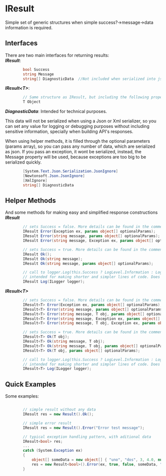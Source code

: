 # IResult
Simple set of generic structures when simple success?->message->data information is required.

## Interfaces   
There are two main interfaces for returning results:\
***IResult***: 
```cs
        bool Success            
        string Message        
        string[] DiagnosticData  //Not included when serialized into json representation. Just for debugging purposes
```
***IResult\<T>***:
```cs
        // Same structure as IResult, but including the following property
        T Object 
```

***DiagnosticData***: Intended for technical purposes.  

This data will not be serialized when using a Json or Xml serializer, so you can set any value for logging or debugging purposes without including sensitive information, specially when building API's responses.

When using helper methods, it is filled through the optional parameters (params array), so you can pass any number of data, which are serialized as json. If you pass an exception, it wont be serialized, instead, the Message property will be used, because exceptions are too big to be serialized quickly.

```cs
        [System.Text.Json.Serialization.JsonIgnore]
        [Newtonsoft.Json.JsonIgnore]
        [XmlIgnore]
        string[] DiagnosticData
```

## Helper Methods
And some methods for making easy and simplified response constructions \
***IResult***
```cs
        // sets Success = false. More details can be found in the comments in the source code or via intellisense
        IResult Error(Exception ex, params object[] optionalParams);    
        IResult Error(string message, params object[] optionalParams);    
        IResult Error(string message, Exception ex, params object[] optionalParams); 

        // sets Success = true. More details can be found in the comments in the source code or via intellisense
        IResult Ok();
        IResult Ok(string message);
        IResult Ok(string message, params object[] optionalParams);

        // call to logger.Log(this.Success ? LogLevel.Information : LogLevel.Error, this.Message, this.DiagnosticData)
        // intended for making shorter and simpler lines of code. Does not catch any exception. 
        IResult Log(ILogger logger);

```
***IResult\<T>***
```cs
        // sets Success = false. More details can be found in the comments in the source code or via intellisense
        IResult<T> Error(Exception ex, params object[] optionalParams);
        IResult<T> Error(string message, params object[] optionalParams);
        IResult<T> Error(string message, T obj, params object[] optionalParams);
        IResult<T> Error(string message, Exception ex, params object[] optionalParams);
        IResult<T> Error(string message, T obj, Exception ex, params object[] optionalParams);

        // sets Success = true. More details can be found in the comments in the source code or via intellisense
        IResult<T> Ok(T obj);
        IResult<T> Ok(string message, T obj);
        IResult<T> Ok(string message, T obj, params object[] optionalParams);
        IResult<T> Ok(T obj, params object[] optionalParams);

        // call to logger.Log(this.Success ? LogLevel.Information : LogLevel.Error, this.Message, this.DiagnosticData)
        // intended for making shorter and simpler lines of code. Does not catch any exception. 
        IResult<T> Log(ILogger logger);
```
## Quick Examples
Some examples: 
```cs

        // simple result without any data
        IResult res = new Result().Ok();

        // simple error result
        IResult res = new Result().Error("Error test message");

        // typical exception handling pattern, with aditional data
        IResult<bool> res;
        ...
        catch (System.Exception ex)
        {
            object[] someData = new object[] { "uno", "dos", 3, 4.0, null };
            res = new Result<bool>().Error(ex, true, false, someData, "ultimo");
        }
```
